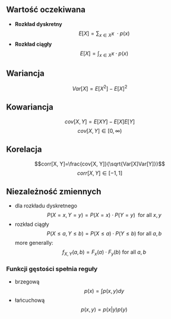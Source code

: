 ## Wartość oczekiwana
- **Rozkład dyskretny**
$$E[X] = \sum_{x \in X}x\ \cdot p(x)$$
- **Rozkład ciągły**
$$E[X]=\int_{x\in X}x \cdot p(x)$$

## Wariancja

$$Var[X]=E[X^2] - E[X]^2 $$
## Kowariancja
$$cov[X, Y]=E[XY]-E[X]E[Y]$$
$$cov[X, Y] \in [0, \infty) $$
## Korelacja
$$corr[X, Y]=\frac{cov[X, Y]}{\sqrt{Var[X]Var[Y]}}$$
$$corr[X, Y] \in [-1, 1]$$

## Niezależność zmiennych
* dla rozkładu dyskretnego
$$P(X=x, Y=y) = P(X=x) \cdot P(Y=y) \; \text{ for all } x, y$$
* rozkład ciągły
	$$P(X \leq a, Y \leq b)=P(X\leq a) \cdot P(Y \leq b) \text{ for all } a, b$$
	more generally:
	$$f_{X,Y}(a, b) = F_x(a) \cdot F_y(b)\text{  for all }a, b$$

### Funkcji gęstości spełnia reguły
* brzegową
$$p(x)=\int p(x, y) dy$$
* łańcuchową
	$$p(x, y)=p(x | y)p(y)$$